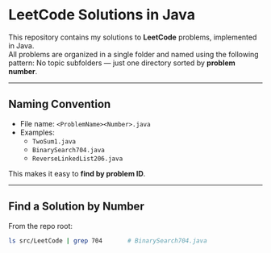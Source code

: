 # LeetCode Solutions in Java

This repository contains my solutions to **LeetCode** problems, implemented in Java.  
All problems are organized in a single folder and named using the following pattern:
No topic subfolders — just one directory sorted by **problem number**.

---

## Naming Convention
- File name: `<ProblemName><Number>.java`
- Examples:
  - `TwoSum1.java`
  - `BinarySearch704.java`
  - `ReverseLinkedList206.java`

This makes it easy to **find by problem ID**.

---

## Find a Solution by Number
From the repo root:
```bash
ls src/LeetCode | grep 704       # BinarySearch704.java
